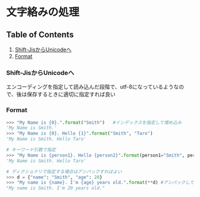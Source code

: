 # 文字絡みの処理

## Table of Contents
1. [Shift-JisからUnicodeへ](#shift-jisからunicodeへ)
2. [Format](#format)


### Shift-JisからUnicodeへ
エンコーディングを指定して読み込んだ段階で、utf-8になっているようなので、後は保存するときに適切に指定すれば良い

### Format
```python
>>> "My Name is {0}.".format("Smith")   #インデックスを指定して埋め込み
'My Name is Smith.'
>>> "My Name is {0}. Hello {1}".format("Smith", "Taro")
'My Name is Smith. Hello Taro'

# キーワード引数で指定
>>> "My Name is {person1}. Hello {person2}".format(person1="Smith", person2="Taro")
'My Name is Smith. Hello Taro'

# ディクショナリで指定する場合はアンパックすればよい
>>> d = {"name": "Smith", "age": 20}
>>> "My name is {name}. I'm {age} years old.".format(**d) #アンパックしてキーワード引数に
"My name is Smith. I'm 20 years old."
```
